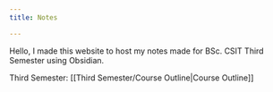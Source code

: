 ```yaml
---
title: Notes

---
```


Hello, I made this website to host my notes made for BSc. CSIT Third Semester using Obsidian.

Third Semester: [[Third Semester/Course Outline|Course Outline]]


